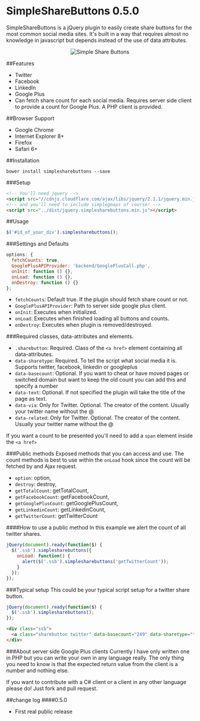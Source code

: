 SimpleShareButtons 0.5.0
==================
SimpleShareButtons is a jQuery plugin to easily create share buttons for the most common social media sites. It's built in a way that requires almost no knowledge in javascript but depends instead of the use of data attributes.

<div style="text-align:center">
<img src="https://github.com/SubZane/SimpleShareButtons/raw/master/simplesharebuttons.png" alt="Simple Share Buttons"/>
</div>


##Features
* Twitter
* Facebook
* LinkedIn
* Google Plus
* Can fetch share count for each social media. Requires server side client to provide a count for Google Plus. A PHP client is provided.

##Browser Support
* Google Chrome
* Internet Explorer 8+
* Firefox
* Safari 6+

##Installation
```
bower install simplesharebuttons --save
```

###Setup
```html
<!-- You'll need jquery -->
<script src="//cdnjs.cloudflare.com/ajax/libs/jquery/2.1.1/jquery.min.js"></script>
<!-- and you'll need to include simplegmaps of course! -->
<script src="../dist/jquery.simplesharebuttons.min.js"></script>
```
##Usage
```javascript
$('#id_of_your_div').simplesharebuttons();
```

###Settings and Defaults
```javascript
options: {
  fetchCounts: true,
  GooglePlusAPIProvider: 'backend/GooglePlusCall.php',
  onInit: function () {},
  onLoad: function () {},
  onDestroy: function () {}
};
```
* `fetchCounts`: Default true. If the plugin should fetch share count or not.
* `GooglePlusAPIProvider`: Path to server side google plus client.
* `onInit`: Executes when initialized.
* `onLoad`: Executes when finished loading all buttons and counts.
* `onDestroy`: Executes when plugin is removed/destroyed.

###Required classes, data-attributes and elements.
* `.sharebutton`: Required. Class of the `<a href>` element containing all data-attributes.
* `data-sharetype`: Required. To tell the script what social media it is. Supports twitter, facebook, linkedin or googleplus
* `data-basecount`: Optional. If you want to cheat or have moved pages or switched domain but want to keep the old count you can add this and specify a number
* `data-text`: Optional. If not specified the plugin will take the title of the page as text.
* `data-via`: Only for Twitter. Optional. The creator of the content. Usually your twitter name without the @
* `data-related`: Only for Twitter. Optional. The creator of the content. Usually your twitter name without the @

If you want a count to be presented you'll need to add a `span` element inside the `<a href>`

###Public methods
Exposed methods that you can access and use. The count methods is best to use within the `onLoad` hook since the count will be fetched by and Ajax request.
* `option`: option,
* `destroy`: destroy,
* `getTotalCount`: getTotalCount,
* `getFacebookCount`: getFacebookCount,
* `getGooglePlusCount`: getGooglePlusCount,
* `getLinkedinCount`: getLinkedinCount,
* `getTwitterCount`: getTwitterCount

####How to use a public method
In this example we alert the count of all twitter shares.
```javascript
jQuery(document).ready(function($) {
  $('.ssb').simplesharebuttons({
    onLoad: function() {
      alert($('.ssb').simplesharebuttons('getTwitterCount'));
    }
  });
});
```

###Typical setup
This could be your typical script setup for a twitter share button.

```javascript
jQuery(document).ready(function($) {
  $('.ssb').simplesharebuttons();
});
```

```html
<div class="ssb">
  <a class="sharebutton twitter" data-basecount="249" data-sharetype="twitter" data-text="The neat page title" data-via="andreasnorman" data-related="andreasnorman" title="Share this on Twitter" href="#"><span class="count"></span></a>
</div>
```

###About server side Google Plus clients
Currently I have only written one in PHP but you can write your own in any language really. The only thing you need to know is that the expected return value from the client is a number and nothing else.

If you want to contribute with a C# client or a client in any other language please do! Just fork and pull request.

##change log
####0.5.0
* First real public release
